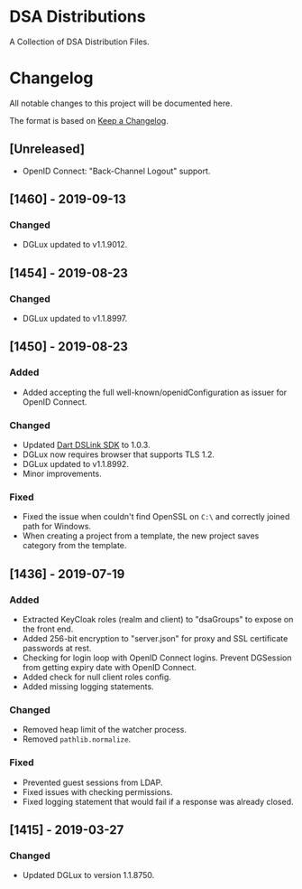 # DSA Distributions

A Collection of DSA Distribution Files.

# Changelog
All notable changes to this project will be documented here.

The format is based on [Keep a Changelog](https://keepachangelog.com/en/1.0.0/).

## [Unreleased]
- OpenID Connect: "Back-Channel Logout" support.

## [1460] - 2019-09-13
### Changed
- DGLux updated to v1.1.9012.

## [1454] - 2019-08-23
### Changed
- DGLux updated to v1.1.8997.

## [1450] - 2019-08-23
### Added
- Added accepting the full well-known/openidConfiguration as issuer for OpenID Connect.

### Changed
- Updated [Dart DSLink SDK](https://github.com/IOT-DSA/sdk-dslink-dart) to 1.0.3.
- DGLux now requires browser that supports TLS 1.2.
- DGLux updated to v1.1.8992.
- Minor improvements.

### Fixed
- Fixed the issue when couldn't find OpenSSL on `C:\` and correctly joined path for Windows.
- When creating a project from a template, the new project saves category from the template.

## [1436] - 2019-07-19
### Added
- Extracted KeyCloak roles (realm and client) to "dsaGroups" to expose on the front end.
- Added 256-bit encryption to "server.json" for proxy and SSL certificate passwords at rest.
- Checking for login loop with OpenID Connect logins. Prevent DGSession from getting expiry date with OpenID Connect.
- Added check for null client roles config.
- Added missing logging statements.

### Changed
- Removed heap limit of the watcher process.
- Removed `pathlib.normalize`.

### Fixed
- Prevented guest sessions from LDAP.
- Fixed issues with checking permissions.
- Fixed logging statement that would fail if a response was already closed.

## [1415] - 2019-03-27
### Changed
- Updated DGLux to version 1.1.8750.
